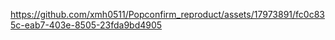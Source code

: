 

https://github.com/xmh0511/Popconfirm_reproduct/assets/17973891/fc0c835c-eab7-403e-8505-23fda9bd4905

